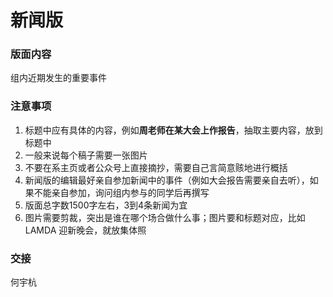 # 新闻版

### 版面内容

组内近期发生的重要事件

### 注意事项

1. 标题中应有具体的内容，例如**周老师在某大会上作报告**，抽取主要内容，放到标题中
2. 一般来说每个稿子需要一张图片
3. 不要在系主页或者公众号上直接摘抄，需要自己言简意赅地进行概括
4. 新闻版的编辑最好亲自参加新闻中的事件（例如大会报告需要亲自去听），如果不能亲自参加，询问组内参与的同学后再撰写
5. 版面总字数1500字左右，3到4条新闻为宜
6. 图片需要剪裁，突出是谁在哪个场合做什么事；图片要和标题对应，比如 LAMDA 迎新晚会，就放集体照

### 交接

何宇杭
